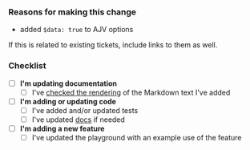 ### Reasons for making this change

- added `$data: true` to AJV options

If this is related to existing tickets, include links to them as well.

### Checklist

* [ ] **I'm updating documentation**
  - [ ] I've [checked the rendering](https://react-jsonschema-form.readthedocs.io/en/latest/#contributing) of the Markdown text I've added
* [ ] **I'm adding or updating code**
  - [ ] I've added and/or updated tests
  - [ ] I've updated [docs](https://react-jsonschema-form.readthedocs.io/) if needed
* [ ] **I'm adding a new feature**
  - [ ] I've updated the playground with an example use of the feature
